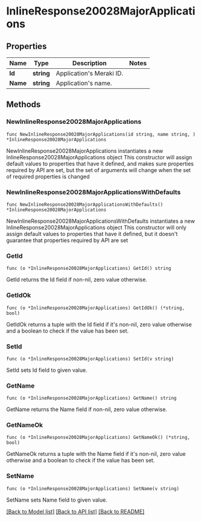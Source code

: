 # InlineResponse20028MajorApplications

## Properties

Name | Type | Description | Notes
------------ | ------------- | ------------- | -------------
**Id** | **string** | Application&#39;s Meraki ID. | 
**Name** | **string** | Application&#39;s name. | 

## Methods

### NewInlineResponse20028MajorApplications

`func NewInlineResponse20028MajorApplications(id string, name string, ) *InlineResponse20028MajorApplications`

NewInlineResponse20028MajorApplications instantiates a new InlineResponse20028MajorApplications object
This constructor will assign default values to properties that have it defined,
and makes sure properties required by API are set, but the set of arguments
will change when the set of required properties is changed

### NewInlineResponse20028MajorApplicationsWithDefaults

`func NewInlineResponse20028MajorApplicationsWithDefaults() *InlineResponse20028MajorApplications`

NewInlineResponse20028MajorApplicationsWithDefaults instantiates a new InlineResponse20028MajorApplications object
This constructor will only assign default values to properties that have it defined,
but it doesn't guarantee that properties required by API are set

### GetId

`func (o *InlineResponse20028MajorApplications) GetId() string`

GetId returns the Id field if non-nil, zero value otherwise.

### GetIdOk

`func (o *InlineResponse20028MajorApplications) GetIdOk() (*string, bool)`

GetIdOk returns a tuple with the Id field if it's non-nil, zero value otherwise
and a boolean to check if the value has been set.

### SetId

`func (o *InlineResponse20028MajorApplications) SetId(v string)`

SetId sets Id field to given value.


### GetName

`func (o *InlineResponse20028MajorApplications) GetName() string`

GetName returns the Name field if non-nil, zero value otherwise.

### GetNameOk

`func (o *InlineResponse20028MajorApplications) GetNameOk() (*string, bool)`

GetNameOk returns a tuple with the Name field if it's non-nil, zero value otherwise
and a boolean to check if the value has been set.

### SetName

`func (o *InlineResponse20028MajorApplications) SetName(v string)`

SetName sets Name field to given value.



[[Back to Model list]](../README.md#documentation-for-models) [[Back to API list]](../README.md#documentation-for-api-endpoints) [[Back to README]](../README.md)


